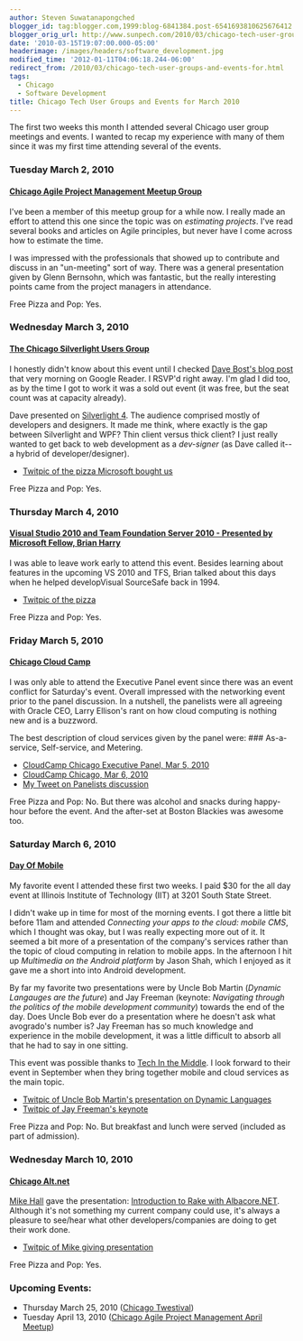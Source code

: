 ```yaml
---
author: Steven Suwatanapongched
blogger_id: tag:blogger.com,1999:blog-6841384.post-6541693810625676412
blogger_orig_url: http://www.sunpech.com/2010/03/chicago-tech-user-groups-and-events-for.html
date: '2010-03-15T19:07:00.000-05:00'
headerimage: /images/headers/software_development.jpg
modified_time: '2012-01-11T04:06:18.244-06:00'
redirect_from: /2010/03/chicago-tech-user-groups-and-events-for.html
tags:
  - Chicago
  - Software Development
title: Chicago Tech User Groups and Events for March 2010
---
```



The first two weeks this month I attended several Chicago user group meetings and events.  I wanted to recap my experience with many of them since it was my first time attending several of the events.

### Tuesday March 2, 2010
#### <a href="http://www.meetup.com/Chicago-APM/">Chicago Agile Project Management Meetup Group</a>

I've been a member of this meetup group for a while now.  I really made an effort to attend this one since the topic was on <i>estimating projects</i>.  I've read several books and articles on Agile principles, but never have I come across how to estimate the time.

I was impressed with the professionals that showed up to contribute and discuss in an "un-meeting" sort of way.  There was a general presentation given by Glenn Bernsohn, which was fantastic, but the really interesting points came from the project managers in attendance.

Free Pizza and Pop: Yes.

### Wednesday March 3, 2010
#### <a href="http://chicagosilverlight.eventbrite.com/">The Chicago Silverlight Users Group</a>

I honestly didn't know about this event until I checked <a href="http://davebost.com/blog/2010/03/04/resources-from-silverlight-4-presentation/">Dave Bost's blog post</a> that very morning on Google Reader.  I RSVP'd right away.  I'm glad I did too, as by the time I got to work it was a sold out event (it was free, but the seat count was at capacity already).

Dave presented on <a href="http://silverlight.net/">Silverlight 4</a>. The audience comprised mostly of developers and designers.  It made me think, where exactly is the gap between Silverlight and WPF?  Thin client versus thick client?  I just really wanted to get back to web development as a <i>dev-signer</i> (as Dave called it-- a hybrid of developer/designer).

<ul>
  <li><a href="http://twitpic.com/16h8zw">Twitpic of the pizza Microsoft bought us</a></li>
</ul>

Free Pizza and Pop: Yes.

### Thursday March 4, 2010
#### <a href="http://blogs.msdn.com/angelab/archive/2010/02/23/brian-harry-speaking-at-clarity-consulting-in-chicago-in-march.aspx">Visual Studio 2010 and Team Foundation Server 2010 - Presented by Microsoft Fellow, Brian Harry</a>

I was able to leave work early to attend this event.  Besides learning about features in the upcoming VS 2010 and TFS, Brian talked about this days when he helped developVisual SourceSafe back in 1994.

<ul>
  <li><a href="http://twitpic.com/16mobu">Twitpic of the pizza</a></li>
</ul>
Free Pizza and Pop: Yes.

### Friday March 5, 2010
#### <a href="http://www.cloudcamp.org/chicago">Chicago Cloud Camp</a>

I was only able to attend the Executive Panel event since there was an event conflict for Saturday's event.  Overall impressed with the networking event prior to the panel discussion.  In a nutshell, the panelists were all agreeing with Oracle CEO, Larry Ellison's rant on how cloud computing is nothing new and is a buzzword.

The best description of cloud services given by the panel were: ### As-a-service, Self-service, and Metering.

<ul>
  <li><a href="http://www.cloudcamp.org/chicago/2010-03-05" target="_blank" rel="noopener noreferrer">CloudCamp Chicago Executive Panel, Mar 5, 2010</a></li>
  <li><a href="http://www.cloudcamp.org/chicago/2010-03-06" target="_blank" rel="noopener noreferrer">CloudCamp Chicago, Mar 6, 2010</a></li>
  <li><a href="http://twitter.com/sunpech/status/10050491851">My Tweet on Panelists discussion</a></li>
</ul>

Free Pizza and Pop: No.  But there was alcohol and snacks during happy-hour before the event.  And the after-set at Boston Blackies was awesome too.

### Saturday March 6, 2010
#### <a href="http://www.dayofmobile.com/">Day Of Mobile</a>

My favorite event I attended these first two weeks.  I paid $30 for the all day event at Illinois Institute of Technology (IIT) at 3201 South State Street.

I didn't wake up in time for most of the morning events.  I got there a little bit before 11am and attended <i>Connecting your apps to the cloud: mobile CMS</i>, which I thought was okay, but I was really expecting more out of it.  It seemed a bit more of a presentation of the company's services rather than the topic of cloud computing in relation to mobile apps.  In the afternoon I hit up <i>Multimedia on the Android platform </i>by Jason Shah, which I enjoyed as it gave me a short into into Android development.

By far my favorite two presentations were by Uncle Bob Martin (<i>Dynamic Langauges are the future</i>) and Jay Freeman (keynote: <i>Navigating through the politics of the mobile development community</i>) towards the end of the day.  Does Uncle Bob ever do a presentation where he doesn't ask what avogrado's number is?  Jay Freeman has so much knowledge and experience in the mobile development, it was a little difficult to absorb all that he had to say in one sitting.

This event was possible thanks to <a href="http://www.techinthemiddle.com/">Tech In the Middle</a>.  I look forward to their event in September when they bring together mobile and cloud services as the main topic.

<ul>
  <li><a href="http://twitpic.com/1710o3">Twitpic of Uncle Bob Martin's presentation on Dynamic Languages</a></li>
  <li><a href="http://twitpic.com/1715ke">Twitpic of Jay Freeman's keynote</a></li>
</ul>

Free Pizza and Pop: No.  But breakfast and lunch were served (included as part of admission).

### Wednesday March 10, 2010
#### <a href="http://chicagoalt.net/">Chicago Alt.net</a>
<a href="http://www.just3ws.com/">Mike Hall</a> gave the presentation: <a href="http://chicagoalt.net/event/March-2010-Meeting-Introduction-to-Rake-with-Albacore-NET">Introduction to Rake with Albacore.NET</a>. Although it's not something my current company could use, it's always a pleasure to see/hear what other developers/companies are doing to get their work done.

<ul>
  <li><a href="http://twitpic.com/17t9xc">Twitpic of Mike giving presentation</a></li>
</ul>

Free Pizza and Pop: Yes.

### Upcoming Events:

<ul>
  <li>Thursday March 25, 2010 (<a href="http://chicago.twestival.com/">Chicago Twestival</a>)</li>
  <li>Tuesday April 13, 2010 (<a href="http://www.meetup.com/Chicago-APM/calendar/12762946/">Chicago Agile Project Management April Meetup</a>)</li>
</ul>
